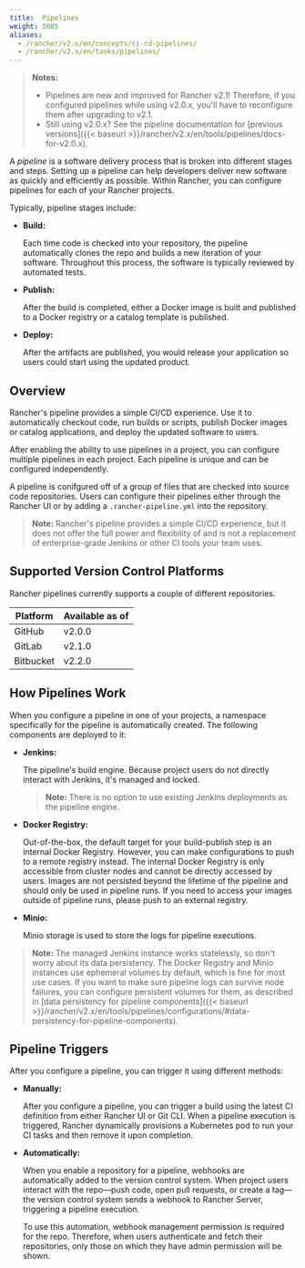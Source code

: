 ```yaml
---
title:  Pipelines
weight: 5005
aliases:
  - /rancher/v2.x/en/concepts/ci-cd-pipelines/
  - /rancher/v2.x/en/tasks/pipelines/
---
```

>**Notes:**
>
>- Pipelines are new and improved for Rancher v2.1! Therefore, if you configured pipelines while using v2.0.x, you'll have to reconfigure them after upgrading to v2.1.
>- Still using v2.0.x? See the pipeline documentation for [previous versions]({{< baseurl >}}/rancher/v2.x/en/tools/pipelines/docs-for-v2.0.x).

A _pipeline_ is a software delivery process that is broken into different stages and steps. Setting up a pipeline can help developers deliver new software as quickly and efficiently as possible. Within Rancher, you can configure pipelines for each of your Rancher projects.

Typically, pipeline stages include:

- **Build:**

    Each time code is checked into your repository, the pipeline automatically clones the repo and builds a new iteration of your software. Throughout this process, the software is typically reviewed by automated tests.

- **Publish:**

    After the build is completed, either a Docker image is built and published to a Docker registry or a catalog template is published.

- **Deploy:**

    After the artifacts are published, you would release your application so users could start using the updated product.

## Overview

Rancher's pipeline provides a simple CI/CD experience. Use it to automatically checkout code, run builds or scripts, publish Docker images or catalog applications, and deploy the updated software to users.

After enabling the ability to use pipelines in a project, you can configure multiple pipelines in each project. Each pipeline is unique and can be configured independently.

A pipeline is conifgured off of a group of files that are checked into source code repositories. Users can configure their pipelines either through the Rancher UI or by adding a `.rancher-pipeline.yml` into the repository.

>**Note:** Rancher's pipeline
provides a simple CI/CD experience, but it does not offer the full power and flexibility of and is not a replacement of enterprise-grade Jenkins or other CI tools your team uses.

## Supported Version Control Platforms

Rancher pipelines currently supports a couple of different repositories.

| Platform  | Available as of  |
| --- | --- |
| GitHub  | v2.0.0           |
| GitLab | v2.1.0 |
| Bitbucket | v2.2.0 |

## How Pipelines Work

When you configure a pipeline in one of your projects, a namespace specifically for the pipeline is automatically created. The following components are deployed to it:

  - **Jenkins:**

    The pipeline's build engine. Because project users do not directly interact with Jenkins, it's managed and locked.

    >**Note:**  There is no option to use existing Jenkins deployments as the pipeline engine.

    <a id="reg"></a>

  - **Docker Registry:**

    Out-of-the-box, the default target for your build-publish step is an internal Docker Registry. However, you can make configurations to push to a remote registry instead. The internal Docker Registry is only accessible from cluster nodes and cannot be directly accessed by users. Images are not persisted beyond the lifetime of the pipeline and should only be used in pipeline runs. If you need to access your images outside of pipeline runs, please push to an external registry.

    <a id="minio"></a>

  - **Minio:**

    Minio storage is used to store the logs for pipeline executions.

  >**Note:** The managed Jenkins instance works statelessly, so don't worry about its data persistency. The Docker Registry and Minio instances use ephemeral volumes by default, which is fine for most use cases. If you want to make sure pipeline logs can survive node failures, you can configure persistent volumes for them, as described in [data persistency for pipeline components]({{< baseurl >}}/rancher/v2.x/en/tools/pipelines/configurations/#data-persistency-for-pipeline-components).

## Pipeline Triggers

After you configure a pipeline, you can trigger it using different methods:


- **Manually:**

    After you configure a pipeline, you can trigger a build using the latest CI definition from either Rancher UI or Git CLI.  When a pipeline execution is triggered, Rancher dynamically provisions a Kubernetes pod to run your CI tasks and then remove it upon completion.

- **Automatically:**

    When you enable a repository for a pipeline, webhooks are automatically added to the version control system. When project users interact with the repo—push code, open pull requests, or create a tag—the version control system sends a webhook to Rancher Server, triggering a pipeline execution.

    To use this automation, webhook management permission is required for the repo. Therefore, when users authenticate and fetch their repositories, only those on which they have admin permission will be shown.
